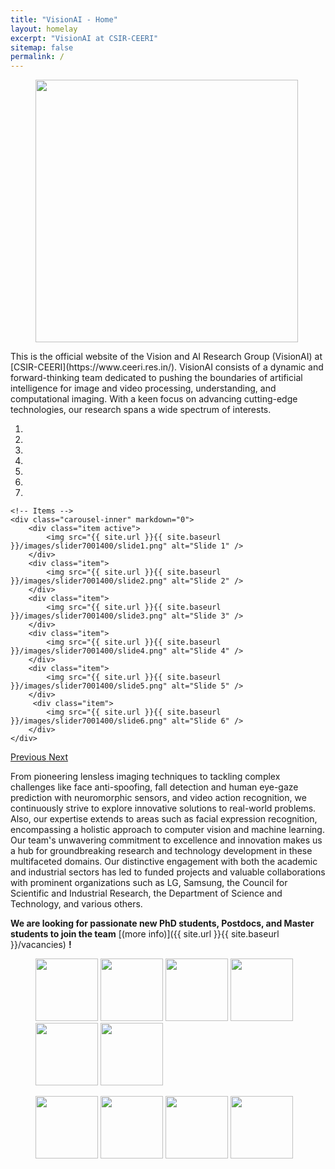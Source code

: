 ```yaml
---
title: "VisionAI - Home"
layout: homelay
excerpt: "VisionAI at CSIR-CEERI"
sitemap: false
permalink: /
---
```


<figure class="first">
  <img src="{{ site.url }}{{ site.baseurl }}/images/logopic/vai-removebg.png" style="width: 420px">
</figure>
This is the official website of the Vision and AI Research Group (VisionAI) at [CSIR-CEERI](https://www.ceeri.res.in/). VisionAI consists of a dynamic and forward-thinking team dedicated to pushing the boundaries of artificial intelligence for image and video processing, understanding, and computational imaging. With a keen focus on advancing cutting-edge technologies, our research spans a wide spectrum of interests.

<div markdown="0" id="carousel" class="carousel slide" data-ride="carousel" data-interval="4000" data-pause="hover" >
    <!-- Menu -->
    <ol class="carousel-indicators">
        <li data-target="#carousel" data-slide-to="0" class="active"></li>
        <li data-target="#carousel" data-slide-to="1"></li>
        <li data-target="#carousel" data-slide-to="2"></li>
        <li data-target="#carousel" data-slide-to="3"></li>
        <li data-target="#carousel" data-slide-to="4"></li>
        <li data-target="#carousel" data-slide-to="5"></li>
        <li data-target="#carousel" data-slide-to="6"></li>
    </ol>

    <!-- Items -->
    <div class="carousel-inner" markdown="0">
        <div class="item active">
            <img src="{{ site.url }}{{ site.baseurl }}/images/slider7001400/slide1.png" alt="Slide 1" />
        </div>
        <div class="item">
            <img src="{{ site.url }}{{ site.baseurl }}/images/slider7001400/slide2.png" alt="Slide 2" />
        </div>
        <div class="item">
            <img src="{{ site.url }}{{ site.baseurl }}/images/slider7001400/slide3.png" alt="Slide 3" />
        </div>
        <div class="item">
            <img src="{{ site.url }}{{ site.baseurl }}/images/slider7001400/slide4.png" alt="Slide 4" />
        </div>
        <div class="item">
            <img src="{{ site.url }}{{ site.baseurl }}/images/slider7001400/slide5.png" alt="Slide 5" />
        </div>       
         <div class="item">
            <img src="{{ site.url }}{{ site.baseurl }}/images/slider7001400/slide6.png" alt="Slide 6" />
        </div>
    </div>
  <a class="left carousel-control" href="#carousel" role="button" data-slide="prev">
    <span class="glyphicon glyphicon-chevron-left" aria-hidden="true"></span>
    <span class="sr-only">Previous</span>
  </a>
  <a class="right carousel-control" href="#carousel" role="button" data-slide="next">
    <span class="glyphicon glyphicon-chevron-right" aria-hidden="true"></span>
    <span class="sr-only">Next</span>
  </a>
</div>


From pioneering lensless imaging techniques to tackling complex challenges like face anti-spoofing, fall detection and human eye-gaze prediction with neuromorphic sensors, and video action recognition, we continuously strive to explore innovative solutions to real-world problems. Also, our expertise extends to areas such as facial expression recognition, encompassing a holistic approach to computer vision and machine learning. Our team's unwavering commitment to excellence and innovation makes us a hub for groundbreaking research and technology development in these multifaceted domains. Our distinctive engagement with both the academic and industrial sectors has led to funded projects and valuable collaborations with prominent organizations such as LG, Samsung, the Council for Scientific and Industrial Research, the Department of Science and Technology, and various others.  

 **We are looking for passionate new PhD students, Postdocs, and Master students to join the team** [(more info)]({{ site.url }}{{ site.baseurl }}/vacancies) **!**




<figure class="sixth">
  <img src="{{ site.url }}{{ site.baseurl }}/images/logopic/csir-removebg.png" style="width: 100px">
  <img src="{{ site.url }}{{ site.baseurl }}/images/logopic/DST-removebg.png" style="width: 100px">
  <img src="{{ site.url }}{{ site.baseurl }}/images/logopic/meity-removebg.png" style="width: 100px">
  <img src="{{ site.url }}{{ site.baseurl }}/images/logopic/samsung-removebg.png" style="width: 100px">
  <img src="{{ site.url }}{{ site.baseurl }}/images/logopic/lg-removebg.png" style="width: 100px">
  <img src="{{ site.url }}{{ site.baseurl }}/images/logopic/kh-removebg.png" style="width: 100px">
</figure>

<figure class="fourth">
  <img src="{{ site.url }}{{ site.baseurl }}/images/logopic/bits-removebg.png" style="width: 100px">
  <img src="{{ site.url }}{{ site.baseurl }}/images/logopic/hiro-removebg.png" style="width: 100px">
  <img src="{{ site.url }}{{ site.baseurl }}/images/logopic/iitind-removebg.png" style="width: 100px">
  <img src="{{ site.url }}{{ site.baseurl }}/images/logopic/naga-removebg.png" style="width: 100px">
</figure>
